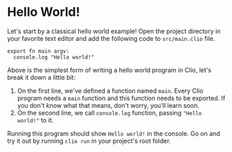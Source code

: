 # Hello World!

Let's start by a classical hello world example! Open the project directory in your favorite text editor and add the following code to `src/main.clio` file.

```text
export fn main argv:
  console.log "Hello world!"
```

Above is the simplest form of writing a hello world program in Clio, let's break it down a little bit:

1. On the first line, we've defined a function named `main`. Every Clio program needs a `main` function and this function needs to be exported. If you don't know what that means, don't worry, you'll learn soon.
2. On the second line, we call `console.log` function, passing `"Hello world!"` to it.

Running this program should show `Hello world!` in the console. Go on and try it out by running `clio run` in your project's root folder.